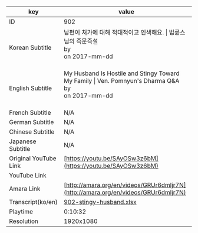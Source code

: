 |  key  |  value  |
|-------|---------|
| ID            | 902 |
| Korean Subtitle | 남편이 처가에 대해 적대적이고 인색해요. \| 법륜스님의 즉문즉설<br>by <br>on 2017-mm-dd<br><br>|
| English Subtitle | My Husband Is Hostile and Stingy Toward My Family \| Ven. Pomnyun's Dharma Q&A<br>by <br>on 2017-mm-dd<br><br>|
| French Subtitle | N/A |
| German Subtitle | N/A |
| Chinese Subtitle | N/A |
| Japanese Subtitle | N/A |
| Original YouTube Link  | [https://youtu.be/SAyOSw3z6bM](https://youtu.be/SAyOSw3z6bM) |
| YouTube Link  |  |
| Amara Link    | [http://amara.org/en/videos/GRUr6dmIjr7N](http://amara.org/en/videos/GRUr6dmIjr7N) |
| Transcript(ko/en) | [902-stingy-husband.xlsx](https://github.com/jungtosociety/dharma-qna/raw/master/sub/902/902-stingy-husband.xlsx) |
| Playtime | 0:10:32 |
| Resolution | 1920x1080|
